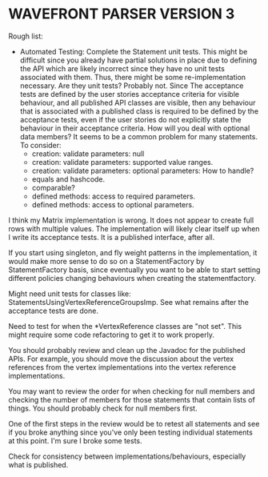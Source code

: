 # WAVEFRONT PARSER VERSION 3


Rough list:
 * Automated Testing: Complete the Statement unit tests.  This might be difficult since you already have partial
   solutions in place due to defining the API which are likely incorrect since they have no unit tests associated
   with them.  Thus, there might be some re-implementation necessary.  Are they unit tests?  Probably not.  Since
   The acceptance tests are defined by the user stories acceptance criteria for visible behaviour, and all published
   API classes are visible, then any behaviour that is associated with a published class is required to be defined
   by the acceptance tests, even if the user stories do not explicitly state the behaviour in their acceptance
   criteria.  How will you deal with optional data members?  It seems to be a common problem for many statements.
   To consider:
    * creation: validate parameters: null
    * creation: validate parameters: supported value ranges.
    * creation: validate parameters: optional parameters: How to handle?
    * equals and hashcode.
    * comparable?
    * defined methods: access to required parameters.
    * defined methods: access to optional parameters.
    
I think my Matrix implementation is wrong.  It does not appear to create full rows with multiple values.  The
implementation will likely clear itself up when I write its acceptance tests.  It is a published interface,
after all.

If you start using singleton, and fly weight patterns in the implementation, it would make more sense to do so
on a StatementFactory by StatementFactory basis, since eventually you want to be able to start setting different
policies changing behaviours when creating the statementfactory.

Might need unit tests for classes like: StatementsUsingVertexReferenceGroupsImp.  See what remains after the
acceptance tests are done.

Need to test for when the *VertexReference classes are "not set".  This might require some code refactoring to
get it to work properly.

You should probably review and clean up the Javadoc for the published APIs.  For example, you should move the
discussion about the vertex references from the vertex implementations into the vertex reference implementations.

You may want to review the order for when checking for null members and checking the number of members for those
statements that contain lists of things.  You should probably check for null members first.

One of the first steps in the review would be to retest all statements and see if you broke anything since you've
only been testing individual statements at this point.  I'm sure I broke some tests.

Check for consistency between implementations/behaviours, especially what is published.

